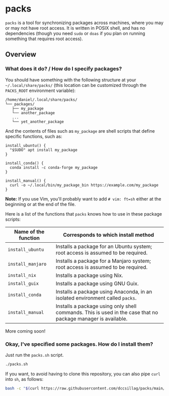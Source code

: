 # packs

`packs` is a tool for synchronizing packages across machines, where you may or may not have root access.
It is written in POSIX shell, and has no dependencies (though you need `sudo` or `doas` if you plan on running something that requires root access).

## Overview

### What does it do? / How do I specify packages?

You should have something with the following structure at your `~/.local/share/packs/` (this location can be customized through the `PACKS_ROOT` environment variable):

```
/home/daniel/.local/share/packs/
└── packages/
   ├── my_package
   └── another_package
   ...
   └── yet_another_package
```

And the contents of files such as `my_package` are shell scripts that define specific functions, such as:

```
install_ubuntu() {
  "$SUDO" apt install my_package
}

install_conda() {
  conda install -c conda-forge my_package
}

install_manual() {
  curl -o ~/.local/bin/my_package_bin https://example.com/my_package
}
```

**Note:** If you use Vim, you'll probably want to add `# vim: ft=sh` either at the beginning or at the end of the file.

Here is a list of the functions that `packs` knows how to use in these package scripts:

| Name of the function | Corresponds to which install method                                                                          |
| -------------------- | ------------------------------------------------------------------------------------------------------------ |
| `install_ubuntu`     | Installs a package for an Ubuntu system; root access is assumed to be required.                              |
| `install_manjaro`    | Installs a package for a Manjaro system; root access is assumed to be required.                              |
| `install_nix`        | Installs a package using Nix.                                                                                |
| `install_guix`       | Installs a package using GNU Guix.                                                                           |
| `install_conda`      | Installs a package using Anaconda, in an isolated environment called `packs`.                                |
| `install_manual`     | Installs a package using only shell commands. This is used in the case that no package manager is available. |

More coming soon!

### Okay, I've specified some packages. How do I install them?

Just run the `packs.sh` script.

```sh
./packs.sh
```

If you want, to avoid having to clone this repository, you can also pipe `curl` into `sh`, as follows:

```sh
bash -c "$(curl https://raw.githubusercontent.com/dccsillag/packs/main/packs.sh)"
```
